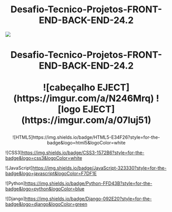 <h1 align="center">Desafio-Tecnico-Projetos-FRONT-END-BACK-END-24.2</h1>

<img loading="lazy" src="http://img.shields.io/static/v1?label=STATUS&message=EM%20DESENVOLVIMENTO&color=GREEN&style=for-the-badge"/>
</p>

<div align="center">
  <h1 align="center">
    Desafio-Tecnico-Projetos-FRONT-END-BACK-END-24.2
    <br />
    <br />
    ![cabeçalho EJECT](https://imgur.com/a/N246Mrq)
    ![logo EJECT](https://imgur.com/a/07luj51)
    <p align="center">
  </h1>
</div>

<p align="center"> ![HTML5]https://img.shields.io/badge/HTML5-E34F26?style=for-the-badge&logo=html5&logoColor=white

![CSS3]https://img.shields.io/badge/CSS3-1572B6?style=for-the-badge&logo=css3&logoColor=white

![JavaScript]https://img.shields.io/badge/JavaScript-323330?style=for-the-badge&logo=javascript&logoColor=F7DF1E

![Python]https://img.shields.io/badge/Python-FFD43B?style=for-the-badge&logo=python&logoColor=blue

![Django]https://img.shields.io/badge/Django-092E20?style=for-the-badge&logo=django&logoColor=green
</p>